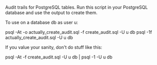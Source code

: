 Audit trails for PostgreSQL tables.  Run this script in your
PostgreSQL database and use the output to create them.

To use on a database db as user u:

psql -At -o actually_create_audit.sql -f create_audit.sql -U u db
psql -1f actually_create_audit.sql -U u db

If you value your sanity, don't do stuff like this:

psql -At -f create_audit.sql -U u db | psql -1 -U u db

